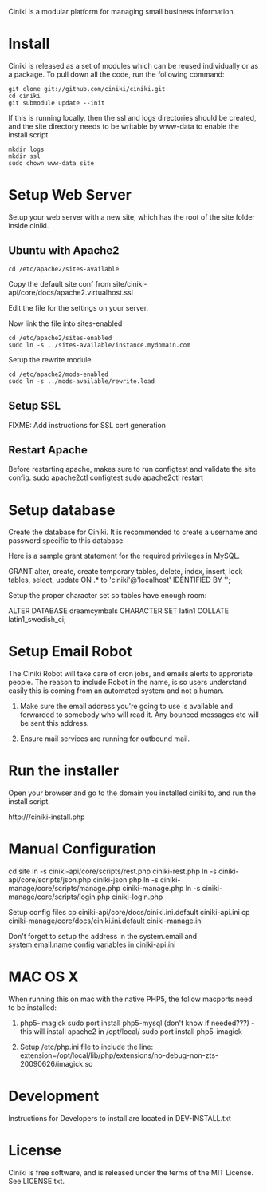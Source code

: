 Ciniki is a modular platform for managing small business information.

Install
=======
Ciniki is released as a set of modules which can be reused individually or as a package.
To pull down all the code, run the following command:

```
git clone git://github.com/ciniki/ciniki.git
cd ciniki
git submodule update --init
```

If this is running locally, then the ssl and logs directories should be created, and
the site directory needs to be writable by www-data to enable the install script.
```
mkdir logs
mkdir ssl
sudo chown www-data site
```


Setup Web Server
================
Setup your web server with a new site, which has the root of the site folder inside ciniki.

Ubuntu with Apache2
-------------------
```
cd /etc/apache2/sites-available
```

Copy the default site conf from site/ciniki-api/core/docs/apache2.virtualhost.ssl

Edit the file for the settings on your server.

Now link the file into sites-enabled
```
cd /etc/apache2/sites-enabled
sudo ln -s ../sites-available/instance.mydomain.com
```

Setup the rewrite module
```
cd /etc/apache2/mods-enabled
sudo ln -s ../mods-available/rewrite.load
```

Setup SSL
---------
FIXME: Add instructions for SSL cert generation

Restart Apache
--------------
Before restarting apache, makes sure to run configtest and validate the site config.
sudo apache2ctl configtest
sudo apache2ctl restart

Setup database
==============
Create the database for Ciniki.  It is recommended to create a username and password
specific to this database.  

Here is a sample grant statement for the required privileges in MySQL.

GRANT alter, create, create temporary tables, delete, index, insert, lock tables, select, update ON <instancename>.\* to 'ciniki'@'localhost' IDENTIFIED BY '<min32randomcharacterpassword>';

Setup the proper character set so tables have enough room:

ALTER DATABASE dreamcymbals CHARACTER SET latin1 COLLATE latin1_swedish_ci;


Setup Email Robot
=================
The Ciniki Robot will take care of cron jobs, and emails alerts to approriate people.
The reason to include Robot in the name, is so users understand easily this is coming
from an automated system and not a human.

1. Make sure the email address you're going to use is available and forwarded to 
   somebody who will read it.  Any bounced messages etc will be sent this address.

2. Ensure mail services are running for outbound mail.


Run the installer
=================
Open your browser and go to the domain you installed ciniki to, and run the install script.

http://<hostname>/ciniki-install.php



Manual Configuration
====================
cd site
ln -s ciniki-api/core/scripts/rest.php ciniki-rest.php
ln -s ciniki-api/core/scripts/json.php ciniki-json.php
ln -s ciniki-manage/core/scripts/manage.php ciniki-manage.php
ln -s ciniki-manage/core/scripts/login.php ciniki-login.php

Setup config files
cp ciniki-api/core/docs/ciniki.ini.default ciniki-api.ini
cp ciniki-manage/core/docs/ciniki.ini.default ciniki-manage.ini

Don't forget to setup the address in the system.email and system.email.name config variables in ciniki-api.ini



MAC OS X
========
When running this on mac with the native PHP5, the follow macports need to be installed:

1. php5-imagick
	sudo port install php5-mysql (don't know if needed???)
		- this will install apache2 in /opt/local/
	sudo port install php5-imagick

2. Setup /etc/php.ini file to include the line:
	extension=/opt/local/lib/php/extensions/no-debug-non-zts-20090626/imagick.so


Development
===========
Instructions for Developers to install are located in DEV-INSTALL.txt



License
=======
Ciniki is free software, and is released under the terms of the MIT License. See LICENSE.txt.
